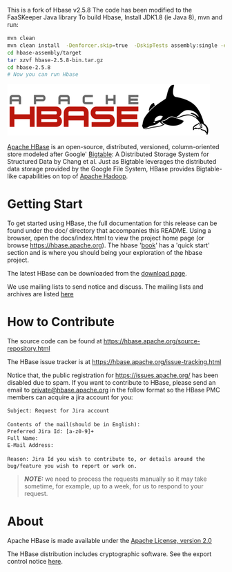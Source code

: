 This is a fork of Hbase v2.5.8
The code has been modified to the FaaSKeeper Java library
To build Hbase, Install JDK1.8 (ie Java 8), mvn and run:
```bash
mvn clean
mvn clean install  -Denforcer.skip=true  -DskipTests assembly:single -e
cd hbase-assembly/target
tar xzvf hbase-2.5.8-bin.tar.gz
cd hbase-2.5.8
# Now you can run Hbase
```



<!--
Licensed to the Apache Software Foundation (ASF) under one
or more contributor license agreements.  See the NOTICE file
distributed with this work for additional information
regarding copyright ownership.  The ASF licenses this file
to you under the Apache License, Version 2.0 (the
"License"); you may not use this file except in compliance
with the License.  You may obtain a copy of the License at

  http://www.apache.org/licenses/LICENSE-2.0

Unless required by applicable law or agreed to in writing,
software distributed under the License is distributed on an
"AS IS" BASIS, WITHOUT WARRANTIES OR CONDITIONS OF ANY
KIND, either express or implied.  See the License for the
specific language governing permissions and limitations
under the License.
-->

![hbase-logo](https://raw.githubusercontent.com/apache/hbase/master/src/site/resources/images/hbase_logo_with_orca_large.png)

[Apache HBase](https://hbase.apache.org) is an open-source, distributed, versioned, column-oriented store modeled after Google' [Bigtable](https://research.google.com/archive/bigtable.html): A Distributed Storage System for Structured Data by Chang et al. Just as Bigtable leverages the distributed data storage provided by the Google File System, HBase provides Bigtable-like capabilities on top of [Apache Hadoop](https://hadoop.apache.org/).

# Getting Start
To get started using HBase, the full documentation for this release can be found under the doc/ directory that accompanies this README. Using a browser, open the docs/index.html to view the project home page (or browse https://hbase.apache.org). The hbase '[book](https://hbase.apache.org/book.html)' has a 'quick start' section and is where you should being your exploration of the hbase project.

The latest HBase can be downloaded from the [download page](https://hbase.apache.org/downloads.html).

We use mailing lists to send notice and discuss. The mailing lists and archives are listed [here](http://hbase.apache.org/mail-lists.html)

# How to Contribute
The source code can be found at https://hbase.apache.org/source-repository.html

The HBase issue tracker is at https://hbase.apache.org/issue-tracking.html

Notice that, the public registration for https://issues.apache.org/ has been disabled due to spam. If you want to contribute to HBase, please send an email to [private@hbase.apache.org](mailto:private@hbase.apache.org) in the follow format so the HBase PMC members can acquire a jira account for you:

```
Subject: Request for Jira account

Contents of the mail(should be in English):
Preferred Jira Id: [a-z0-9]+
Full Name:
E-Mail Address:

Reason: Jira Id you wish to contribute to, or details around the bug/feature you wish to report or work on.
```

> **_NOTE:_** we need to process the requests manually so it may take sometime, for example, up to a week, for us to respond to your request.

# About
Apache HBase is made available under the [Apache License, version 2.0](https://hbase.apache.org/license.html)

The HBase distribution includes cryptographic software. See the export control notice [here](https://hbase.apache.org/export_control.html).
